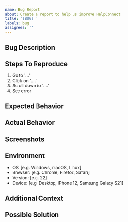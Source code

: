 ```yaml
---
name: Bug Report
about: Create a report to help us improve HelpConnect
title: '[BUG] '
labels: bug
assignees: ''
---
```


## Bug Description
<!-- A clear and concise description of what the bug is -->

## Steps To Reproduce

1. Go to '...'
2. Click on '....'
3. Scroll down to '....'
4. See error

## Expected Behavior
<!-- A clear and concise description of what you expected to happen -->

## Actual Behavior
<!-- What actually happened -->

## Screenshots
<!-- If applicable, add screenshots to help explain your problem -->

## Environment

- OS: [e.g. Windows, macOS, Linux]
- Browser: [e.g. Chrome, Firefox, Safari]
- Version: [e.g. 22]
- Device: [e.g. Desktop, iPhone 12, Samsung Galaxy S21]

## Additional Context
<!-- Add any other context about the problem here -->

## Possible Solution
<!-- Optional: If you have suggestions on a fix for the bug -->